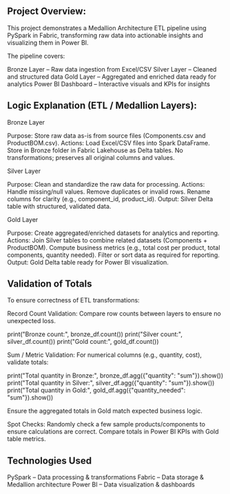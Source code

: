 ## Project Overview:
This project demonstrates a Medallion Architecture ETL pipeline using PySpark in Fabric, transforming raw data into actionable insights and visualizing them in Power BI.

The pipeline covers:

Bronze Layer – Raw data ingestion from Excel/CSV
Silver Layer – Cleaned and structured data
Gold Layer – Aggregated and enriched data ready for analytics
Power BI Dashboard – Interactive visuals and KPIs for insights

## Logic Explanation (ETL / Medallion Layers):

Bronze Layer

Purpose: Store raw data as-is from source files (Components.csv and ProductBOM.csv).
Actions:
Load Excel/CSV files into Spark DataFrame.
Store in Bronze folder in Fabric Lakehouse as Delta tables.
No transformations; preserves all original columns and values.

Silver Layer

Purpose: Clean and standardize the raw data for processing.
Actions:
Handle missing/null values.
Remove duplicates or invalid rows.
Rename columns for clarity (e.g., component_id, product_id).
Output: Silver Delta table with structured, validated data.

Gold Layer

Purpose: Create aggregated/enriched datasets for analytics and reporting.
Actions:
Join Silver tables to combine related datasets (Components + ProductBOM).
Compute business metrics (e.g., total cost per product, total components, quantity needed).
Filter or sort data as required for reporting.
Output: Gold Delta table ready for Power BI visualization.

## Validation of Totals
To ensure correctness of ETL transformations:

Record Count Validation:
Compare row counts between layers to ensure no unexpected loss.

print("Bronze count:", bronze_df.count())
print("Silver count:", silver_df.count())
print("Gold count:", gold_df.count())

Sum / Metric Validation:
For numerical columns (e.g., quantity, cost), validate totals:

print("Total quantity in Bronze:", bronze_df.agg({"quantity": "sum"}).show())
print("Total quantity in Silver:", silver_df.agg({"quantity": "sum"}).show())
print("Total quantity in Gold:", gold_df.agg({"quantity_needed": "sum"}).show())

Ensure the aggregated totals in Gold match expected business logic.

Spot Checks:
Randomly check a few sample products/components to ensure calculations are correct.
Compare totals in Power BI KPIs with Gold table metrics.

## Technologies Used

PySpark – Data processing & transformations
Fabric – Data storage & Medallion architecture
Power BI – Data visualization & dashboards

